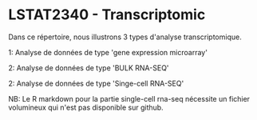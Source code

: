 # LSTAT2340 - Transcriptomic

Dans ce répertoire, nous illustrons 3 types d'analyse transcriptomique.

1: Analyse de données de type 'gene expression microarray'

2: Analyse de données de type 'BULK RNA-SEQ'

2: Analyse de données de type 'Singe-cell RNA-SEQ'



NB: Le R markdown pour la partie single-cell rna-seq nécessite un fichier volumineux qui n'est pas disponible sur github.
